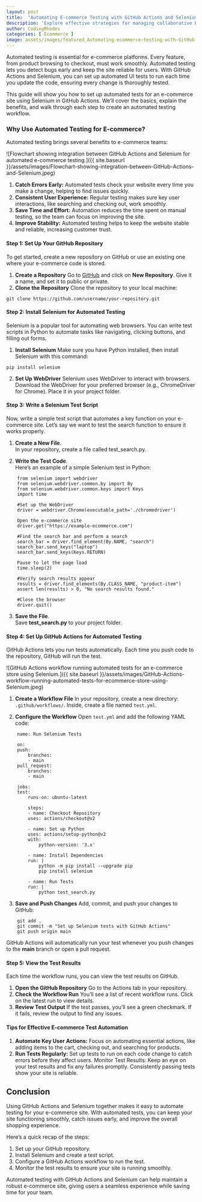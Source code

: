 ```yaml
---
layout: post
title:  "Automating E-commerce Testing with GitHub Actions and Selenium"
description: 'Explore effective strategies for managing collaborative Ecommerce projects on GitHub, from version control to streamlined code reviews and workflow management.'
author: CodingRhodes
categories: [ Ecommerce ]
image: assets/images/featured_Automating-ecommerce-testing-with-GitHub-Actions-and-Selenium-on-laptop-screen.jpeg
---
```

Automated testing is essential for e-commerce platforms. Every feature, from product browsing to checkout, must work smoothly. Automated testing lets you detect bugs early and keep the site reliable for users. With GitHub Actions and Selenium, you can set up automated UI tests to run each time you update the code, ensuring every change is thoroughly tested.

This guide will show you how to set up automated tests for an e-commerce site using Selenium in GitHub Actions. We’ll cover the basics, explain the benefits, and walk through each step to create an automated testing workflow.

### Why Use Automated Testing for E-commerce?
Automated testing brings several benefits to e-commerce teams:

![Flowchart showing integration between GitHub Actions and Selenium for automated e-commerce testing.]({{ site.baseurl }}/assets/images/Flowchart-showing-integration-between-GitHub-Actions-and-Selenium.jpeg)

1. **Catch Errors Early:** Automated tests check your website every time you make a change, helping to find issues quickly.
2. **Consistent User Experience:** Regular testing makes sure key user interactions, like searching and checking out, work smoothly.
3. **Save Time and Effort:** Automation reduces the time spent on manual testing, so the team can focus on improving the site.
4. **Improve Stability:** Automated testing helps to keep the website stable and reliable, increasing customer trust.

#### Step 1: Set Up Your GitHub Repository
To get started, create a new repository on GitHub or use an existing one where your e-commerce code is stored.

1. **Create a Repository**
Go to [GitHub](https://github.com/) and click on **New Repository**. Give it a name, and set it to public or private.
2. **Clone the Repository**
Clone the repository to your local machine:
```
git clone https://github.com/username/your-repository.git
```

#### Step 2: Install Selenium for Automated Testing
Selenium is a popular tool for automating web browsers. You can write test scripts in Python to automate tasks like navigating, clicking buttons, and filling out forms.

1. **Install Selenium**
Make sure you have Python installed, then install Selenium with this command:
```
pip install selenium
```

2. **Set Up WebDriver**
Selenium uses WebDriver to interact with browsers. Download the WebDriver for your preferred browser (e.g., ChromeDriver for Chrome). Place it in your project folder.

#### Step 3: Write a Selenium Test Script
Now, write a simple test script that automates a key function on your e-commerce site. Let’s say we want to test the search function to ensure it works properly.

1. **Create a New File**.\
In your repository, create a file called test_search.py.

2. **Write the Test Code**.\
Here’s an example of a simple Selenium test in Python:
```
    from selenium import webdriver
    from selenium.webdriver.common.by import By
    from selenium.webdriver.common.keys import Keys
    import time

    #Set up the WebDriver
    driver = webdriver.Chrome(executable_path='./chromedriver')

    Open the e-commerce site
    driver.get("https://example-ecommerce.com")

    #Find the search bar and perform a search
    search_bar = driver.find_element(By.NAME, "search")
    search_bar.send_keys("laptop")
    search_bar.send_keys(Keys.RETURN)

    Pause to let the page load
    time.sleep(2)

    #Verify search results appear
    results = driver.find_elements(By.CLASS_NAME, "product-item")
    assert len(results) > 0, "No search results found."

    #Close the browser
    driver.quit()
```
3. **Save the File**.\
Save **test_search.py** to your project folder.

#### Step 4: Set Up GitHub Actions for Automated Testing
GitHub Actions lets you run tests automatically. Each time you push code to the repository, GitHub will run the test.

![GitHub Actions workflow running automated tests for an e-commerce store using Selenium.]({{ site.baseurl }}/assets/images/GitHub-Actions-workflow-running-automated-tests-for-ecommerce-store-using-Selenium.jpeg)

1. **Create a Workflow File**
In your repository, create a new directory: `.github/workflows/`. Inside, create a file named `test.yml`.

2. **Configure the Workflow**
Open `test.yml` and add the following YAML code:
```    
    name: Run Selenium Tests

    on:
    push:
        branches:
        - main
    pull_request:
        branches:
        - main

    jobs:
    test:
        runs-on: ubuntu-latest

        steps:
        - name: Checkout Repository
        uses: actions/checkout@v2

        - name: Set up Python
        uses: actions/setup-python@v2
        with:
            python-version: '3.x'

        - name: Install Dependencies
        run: |
            python -m pip install --upgrade pip
            pip install selenium

        - name: Run Tests
        run: |
            python test_search.py
```

3. **Save and Push Changes**
Add, commit, and push your changes to GitHub:
```
    git add .
    git commit -m "Set up Selenium tests with GitHub Actions"
    git push origin main
```
GitHub Actions will automatically run your test whenever you push changes to the **main** branch or open a pull request.

#### Step 5: View the Test Results
Each time the workflow runs, you can view the test results on GitHub.

1. **Open the GitHub Repository**
Go to the Actions tab in your repository.
2. **Check the Workflow Run**
You’ll see a list of recent workflow runs. Click on the latest run to view details.
3. **Review Test Output**
If the test passes, you’ll see a green checkmark. If it fails, review the output to find any issues.

#### Tips for Effective E-commerce Test Automation
1. **Automate Key User Actions:** Focus on automating essential actions, like adding items to the cart, checking out, and searching for products.
2. **Run Tests Regularly:** Set up tests to run on each code change to catch errors before they affect users.
Monitor Test Results: Keep an eye on your test results and fix any failures promptly. Consistently passing tests show your site is reliable.

## Conclusion
Using GitHub Actions and Selenium together makes it easy to automate testing for your e-commerce site. With automated tests, you can keep your site functioning smoothly, catch issues early, and improve the overall shopping experience.

Here’s a quick recap of the steps:

1. Set up your GitHub repository.
2. Install Selenium and create a test script.
3. Configure a GitHub Actions workflow to run the test.
4. Monitor the test results to ensure your site is running smoothly.

Automated testing with GitHub Actions and Selenium can help maintain a robust e-commerce site, giving users a seamless experience while saving time for your team.